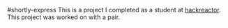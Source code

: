 #shortly-express
This is a project I completed as a student at [hackreactor](http://hackreactor.com). This project was worked on with a pair. 
